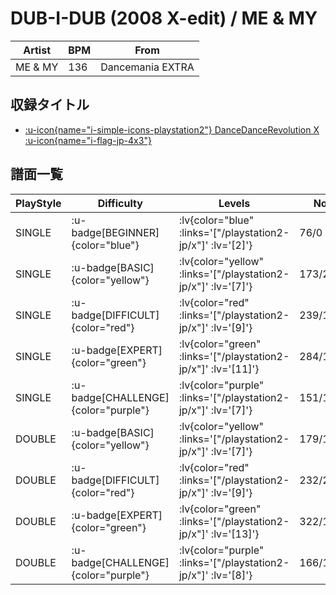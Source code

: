 # DUB-I-DUB (2008 X-edit) / ME & MY

|Artist|BPM|From|
|------|---|----|
|ME & MY|136|Dancemania EXTRA|

## 収録タイトル

- [ :u-icon{name="i-simple-icons-playstation2"} DanceDanceRevolution X :u-icon{name="i-flag-jp-4x3"} ](/playstation2-jp/x)

## 譜面一覧

|PlayStyle|Difficulty|Levels|Notes|Movie|
|---------|----------|------|-----|-----|
|SINGLE| :u-badge[BEGINNER]{color="blue"} | :lv{color="blue" :links='["/playstation2-jp/x"]' :lv='[2]'} |76/0||
|SINGLE| :u-badge[BASIC]{color="yellow"} | :lv{color="yellow" :links='["/playstation2-jp/x"]' :lv='[7]'} |173/21||
|SINGLE| :u-badge[DIFFICULT]{color="red"} | :lv{color="red" :links='["/playstation2-jp/x"]' :lv='[9]'} |239/18||
|SINGLE| :u-badge[EXPERT]{color="green"} | :lv{color="green" :links='["/playstation2-jp/x"]' :lv='[11]'} |284/13||
|SINGLE| :u-badge[CHALLENGE]{color="purple"} | :lv{color="purple" :links='["/playstation2-jp/x"]' :lv='[7]'} |151/15(28)||
|DOUBLE| :u-badge[BASIC]{color="yellow"} | :lv{color="yellow" :links='["/playstation2-jp/x"]' :lv='[7]'} |179/15||
|DOUBLE| :u-badge[DIFFICULT]{color="red"} | :lv{color="red" :links='["/playstation2-jp/x"]' :lv='[9]'} |232/2||
|DOUBLE| :u-badge[EXPERT]{color="green"} | :lv{color="green" :links='["/playstation2-jp/x"]' :lv='[13]'} |322/18||
|DOUBLE| :u-badge[CHALLENGE]{color="purple"} | :lv{color="purple" :links='["/playstation2-jp/x"]' :lv='[8]'} |166/11(22)||
